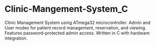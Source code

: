 # Clinic-Mangement-System_C
Clinic Management System using ATmega32 microcontroller. Admin and User modes for patient record management, reservation, and viewing. Features password-protected admin access. Written in C with hardware integration.
